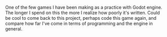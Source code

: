 One of the few games I have been making as a practice with Godot engine. 
The longer I spend on this the more I realize how poorly it's written.
Could be cool to come back to this project, perhaps code this game again, and compare how far I've come in terms of programming and the engine in general.
